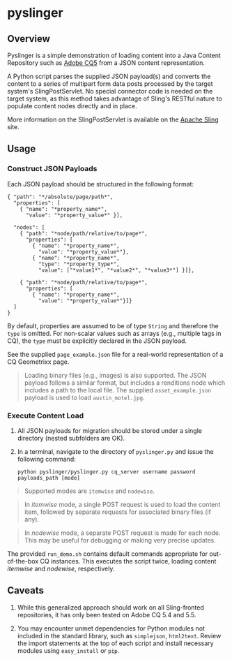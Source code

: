 # pyslinger

## Overview

Pyslinger is a simple demonstration of loading content into a Java Content Repository such as [Adobe CQ5](http://www.day.com/) from a JSON content representation.

A Python script parses the supplied JSON payload(s) and converts the content to a series of multipart form data posts processed by the target system's SlingPostServlet. No special connector code is needed on the target system, as this method takes advantage of Sling's RESTful nature to populate content nodes directly and in place.

More information on the SlingPostServlet is available on the [Apache Sling](http://sling.apache.org/site/manipulating-content-the-slingpostservlet-servletspost.html) site.

## Usage

### Construct JSON Payloads

Each JSON payload should be structured in the following format:

    { "path": "*/absolute/page/path*",
      "properties": [
        { "name": "*property_name*",
          "value": "*property_value*" }],
    
      "nodes": [
        { "path": "*node/path/relative/to/page*",
          "properties": [
            { "name": "*property_name*",
              "value": "*property_value*"},
            { "name": "*property_name*",
              "type": "*property_type*",
              "value": ["*value1*", "*value2*", "*value3*"] }]},
    
        { "path": "*node/path/relative/to/page*",
          "properties": [
            { "name": "*property_name*",
              "value": "*property_value*"}]}
      ]
    }

By default, properties are assumed to be of type `String` and therefore the `type` is omitted. For non-scalar values such as arrays (e.g., multiple tags in CQ), the `type` must be explicitly declared in the JSON payload.

See the supplied `page_example.json` file for a real-world representation of a CQ Geometrixx page.

> Loading binary files (e.g., images) is also supported. The JSON payload follows a similar format, but includes a renditions node which includes a path to the local file. The supplied `asset_example.json` payload is used to load `austin_motel.jpg`.

### Execute Content Load

1. All JSON payloads for migration should be stored under a single directory (nested subfolders are OK).

2. In a terminal, navigate to the directory of `pyslinger.py` and issue the following command:

    `python pyslinger/pyslinger.py cq_server username password payloads_path [mode]`

> Supported modes are `itemwise` and `nodewise`. 

> In *itemwise* mode, a single POST request is used to load the content item, followed by separate requests for associated binary files (if any).

> In *nodewise* mode, a separate POST request is made for each node. This may be useful for debugging or making very precise updates.

The provided `run_demo.sh` contains default commands appropriate for out-of-the-box CQ instances. This executes the script twice, loading content *itemwise* and *nodewise*, respectively.

## Caveats

1. While this generalized approach should work on all Sling-fronted repositories, it has only been tested on Adobe CQ 5.4 and 5.5.

2. You may encounter unmet dependencies for Python modules not included in the standard library, such as `simplejson`, `html2text`. Review the import statements at the top of each script and install necessary modules using `easy_install` or `pip`.